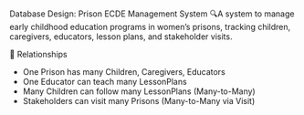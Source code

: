 Database Design: Prison ECDE Management System
🔍A system to manage early childhood education programs in women’s prisons, tracking children, caregivers, educators, lesson plans, and stakeholder visits.

🧩 Relationships
- One Prison has many Children, Caregivers, Educators
- One Educator can teach many LessonPlans
- Many Children can follow many LessonPlans (Many-to-Many)
- Stakeholders can visit many Prisons (Many-to-Many via Visit)

